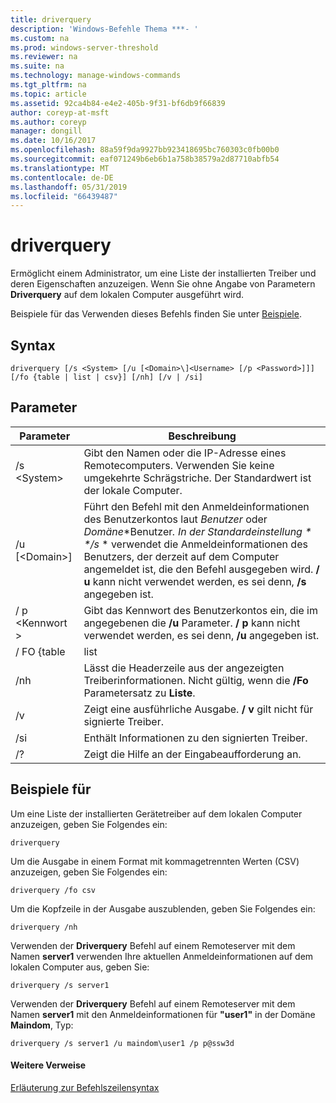 ```yaml
---
title: driverquery
description: 'Windows-Befehle Thema ***- '
ms.custom: na
ms.prod: windows-server-threshold
ms.reviewer: na
ms.suite: na
ms.technology: manage-windows-commands
ms.tgt_pltfrm: na
ms.topic: article
ms.assetid: 92ca4b84-e4e2-405b-9f31-bf6db9f66839
author: coreyp-at-msft
ms.author: coreyp
manager: dongill
ms.date: 10/16/2017
ms.openlocfilehash: 88a59f9da9927bb923418695bc760303c0fb00b0
ms.sourcegitcommit: eaf071249b6eb6b1a758b38579a2d87710abfb54
ms.translationtype: MT
ms.contentlocale: de-DE
ms.lasthandoff: 05/31/2019
ms.locfileid: "66439487"
---
```

# <a name="driverquery"></a>driverquery



Ermöglicht einem Administrator, um eine Liste der installierten Treiber und deren Eigenschaften anzuzeigen. Wenn Sie ohne Angabe von Parametern **Driverquery** auf dem lokalen Computer ausgeführt wird.

Beispiele für das Verwenden dieses Befehls finden Sie unter [Beispiele](#BKMK_examples).

## <a name="syntax"></a>Syntax

```
driverquery [/s <System> [/u [<Domain>\]<Username> [/p <Password>]]] [/fo {table | list | csv}] [/nh] [/v | /si]
```

## <a name="parameters"></a>Parameter

|         Parameter         |                                                                                                                                         Beschreibung                                                                                                                                          |
|---------------------------|----------------------------------------------------------------------------------------------------------------------------------------------------------------------------------------------------------------------------------------------------------------------------------------------|
|       /s \<System>        |                                                                                      Gibt den Namen oder die IP-Adresse eines Remotecomputers. Verwenden Sie keine umgekehrte Schrägstriche. Der Standardwert ist der lokale Computer.                                                                                       |
| /u [\<Domain>\]<Username> | Führt den Befehl mit den Anmeldeinformationen des Benutzerkontos laut *Benutzer* oder *Domäne*\*Benutzer<em>. In der Standardeinstellung \* \*/s</em> \* verwendet die Anmeldeinformationen des Benutzers, der derzeit auf dem Computer angemeldet ist, die den Befehl ausgegeben wird. **/ u** kann nicht verwendet werden, es sei denn, **/s** angegeben ist. |
|      / p \<Kennwort >       |                                                                           Gibt das Kennwort des Benutzerkontos ein, die im angegebenen die **/u** Parameter. **/ p** kann nicht verwendet werden, es sei denn, **/u** angegeben ist.                                                                            |
|        / FO {table         |                                                                                                                                             list                                                                                                                                             |
|            /nh            |                                                                                      Lässt die Headerzeile aus der angezeigten Treiberinformationen. Nicht gültig, wenn die **/Fo** Parametersatz zu **Liste**.                                                                                      |
|            /v             |                                                                                                               Zeigt eine ausführliche Ausgabe. **/ v** gilt nicht für signierte Treiber.                                                                                                               |
|            /si            |                                                                                                                          Enthält Informationen zu den signierten Treiber.                                                                                                                          |
|            /?             |                                                                                                                             Zeigt die Hilfe an der Eingabeaufforderung an.                                                                                                                             |

## <a name="BKMK_examples"></a>Beispiele für

Um eine Liste der installierten Gerätetreiber auf dem lokalen Computer anzuzeigen, geben Sie Folgendes ein:
```
driverquery 
```
Um die Ausgabe in einem Format mit kommagetrennten Werten (CSV) anzuzeigen, geben Sie Folgendes ein:
```
driverquery /fo csv 
```
Um die Kopfzeile in der Ausgabe auszublenden, geben Sie Folgendes ein:
```
driverquery /nh 
```
Verwenden der **Driverquery** Befehl auf einem Remoteserver mit dem Namen **server1** verwenden Ihre aktuellen Anmeldeinformationen auf dem lokalen Computer aus, geben Sie:
```
driverquery /s server1
```
Verwenden der **Driverquery** Befehl auf einem Remoteserver mit dem Namen **server1** mit den Anmeldeinformationen für **"user1"** in der Domäne **Maindom**, Typ:
```
driverquery /s server1 /u maindom\user1 /p p@ssw3d
```

#### <a name="additional-references"></a>Weitere Verweise

[Erläuterung zur Befehlszeilensyntax](command-line-syntax-key.md)